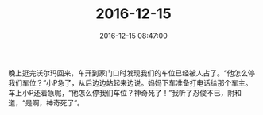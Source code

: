 ﻿---
title: "2016-12-15"
date: 2016-12-15 08:47:00
tags:
categories: 爸爸
---
晚上逛完沃尔玛回来，车开到家门口时发现我们的车位已经被人占了。“他怎么停我们车位？”小P急了，从后边边站起来边说。妈妈下车准备打电话给那个车主。车上小P还着急呢，“他怎么停我们车位？神奇死了！”我听了忍俊不已，附和道，“是啊，神奇死了”。